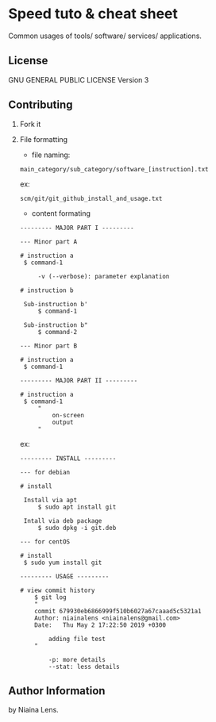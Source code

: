 # Speed tuto & cheat sheet

Common usages of tools/ software/ services/ applications.

## License

GNU GENERAL PUBLIC LICENSE Version 3

## Contributing

1. Fork it

2. File formatting

   - file naming: 

   ```
   main_category/sub_category/software_[instruction].txt
   ```

   ex:

   ```
   scm/git/git_github_install_and_usage.txt
   ```

   - content formating

   ```
   --------- MAJOR PART I ---------
   
   --- Minor part A
   
   # instruction a
   	$ command-1
       
       	-v (--verbose): parameter explanation
       	
   # instruction b
   	
   	Sub-instruction b'
   		$ command-1
   	
   	Sub-instruction b"
   		$ command-2
   
   --- Minor part B
   
   # instruction a
   	$ command-1
   
   --------- MAJOR PART II ---------
   
   # instruction a
   	$ command-1
   		"
   			on-screen
   			output
   		"
   
   ```

   ex:

   ```
   --------- INSTALL ---------
   
   --- for debian
   
   # install
   	
   	Install via apt
   		$ sudo apt install git
   	
   	Intall via deb package
   		$ sudo dpkg -i git.deb
   
   --- for centOS
   
   # install
   	$ sudo yum install git
   
   --------- USAGE ---------
   
   # view commit history
       $ git log
       "
       commit 679930eb6866999f510b6027a67caaad5c5321a1
       Author: niainalens <niainalens@gmail.com>
       Date:   Thu May 2 17:22:50 2019 +0300
   
           adding file test
       "
   
           -p: more details
           --stat: less details
   ```

   

## Author Information

by Niaina Lens.